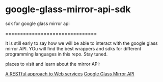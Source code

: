 google-glass-mirror-api-sdk
===============================

sdk for google glass mirror api

===============================

It is still early to say how we will be able to interact with the google glass mirror API.
YOu will find the best wrappers and sdks for different programming languages in this repo.
Stay tuned.


places to visit and learn about the mirror API:

<a href="http://www.networkworld.com/ee/2003/eerest.html">A RESTful approach to Web services</a>
<a href="http://glass-apps.org/mirror-api">Google Glass Mirror API</a>
